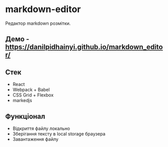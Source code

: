 # markdown-editor

Редактор markdown розмітки.

## Демо - https://danilpidhainyi.github.io/markdown_editor/

## Стек

- React
- Webpack + Babel
- CSS Grid + Flexbox
- markedjs

## Функціонал

- Відкриття файлу локально   
- Зберігання тексту в local storage браузера
- Завантаження файлу

  


